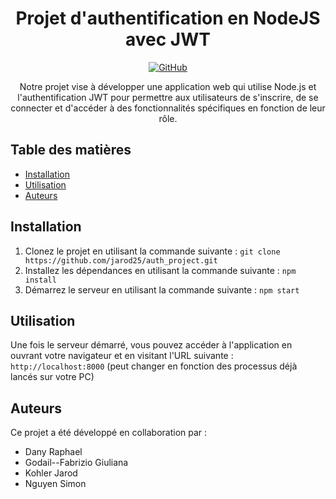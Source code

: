 <h1 align="center">Projet d'authentification en NodeJS avec JWT</h1>

<p align="center">
  <a href="https://github.com/jarod25/auth_project">
    <img alt="GitHub" src="https://img.shields.io/badge/GitHub-jarod25%2Fauth_project-blue?style=flat-square&logo=github">
  </a>
</p>

<p align="center">Notre projet vise à développer une application web qui utilise Node.js et l'authentification JWT pour permettre aux utilisateurs de s'inscrire, de se connecter et d'accéder à des fonctionnalités spécifiques en fonction de leur rôle.</p>

## Table des matières

- [Installation](#installation)
- [Utilisation](#utilisation)
- [Auteurs](#auteurs)

## Installation

1. Clonez le projet en utilisant la commande suivante : `git clone https://github.com/jarod25/auth_project.git`
2. Installez les dépendances en utilisant la commande suivante : `npm install`
3. Démarrez le serveur en utilisant la commande suivante : `npm start`

## Utilisation

Une fois le serveur démarré, vous pouvez accéder à l'application en ouvrant votre navigateur et en visitant l'URL suivante : `http://localhost:8000` (peut changer en fonction des processus déjà lancés sur votre PC)

## Auteurs

Ce projet a été développé en collaboration par :
- Dany Raphael
- Godail--Fabrizio Giuliana
- Kohler Jarod
- Nguyen Simon
